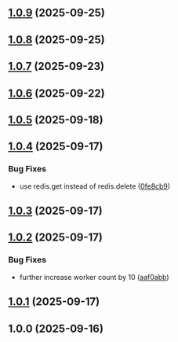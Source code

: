 ## [1.0.9](https://github.com/tensorplex-labs/dojo-synthetic-gen/compare/v1.0.8...v1.0.9) (2025-09-25)

## [1.0.8](https://github.com/tensorplex-labs/dojo-synthetic-gen/compare/v1.0.7...v1.0.8) (2025-09-25)

## [1.0.7](https://github.com/tensorplex-labs/dojo-synthetic-gen/compare/v1.0.6...v1.0.7) (2025-09-23)

## [1.0.6](https://github.com/tensorplex-labs/dojo-synthetic-gen/compare/v1.0.5...v1.0.6) (2025-09-22)

## [1.0.5](https://github.com/tensorplex-labs/dojo-synthetic-gen/compare/v1.0.4...v1.0.5) (2025-09-18)

## [1.0.4](https://github.com/tensorplex-labs/dojo-synthetic-gen/compare/v1.0.3...v1.0.4) (2025-09-17)

### Bug Fixes

* use redis.get instead of redis.delete ([0fe8cb9](https://github.com/tensorplex-labs/dojo-synthetic-gen/commit/0fe8cb9df9f41fe152f49ffa4a67354960b3ad8f))

## [1.0.3](https://github.com/tensorplex-labs/dojo-synthetic-gen/compare/v1.0.2...v1.0.3) (2025-09-17)

## [1.0.2](https://github.com/tensorplex-labs/dojo-synthetic-gen/compare/v1.0.1...v1.0.2) (2025-09-17)

### Bug Fixes

* further increase worker count by 10 ([aaf0abb](https://github.com/tensorplex-labs/dojo-synthetic-gen/commit/aaf0abb9ff04eb1c54cf3a368f9395c74b6c8327))

## [1.0.1](https://github.com/tensorplex-labs/dojo-synthetic-gen/compare/v1.0.0...v1.0.1) (2025-09-17)

## 1.0.0 (2025-09-16)
